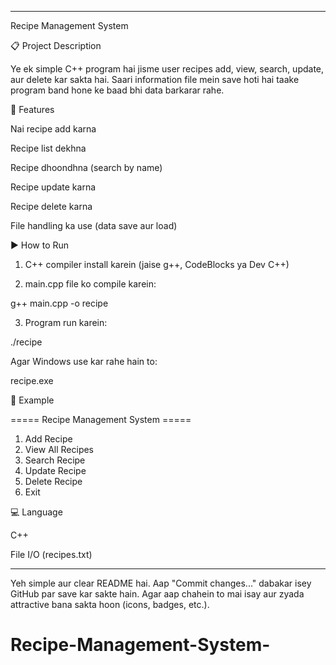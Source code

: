 


---

Recipe Management System

📋 Project Description

Ye ek simple C++ program hai jisme user recipes add, view, search, update, aur delete kar sakta hai. Saari information file mein save hoti hai taake program band hone ke baad bhi data barkarar rahe.

🔧 Features

Nai recipe add karna

Recipe list dekhna

Recipe dhoondhna (search by name)

Recipe update karna

Recipe delete karna

File handling ka use (data save aur load)


▶️ How to Run

1. C++ compiler install karein (jaise g++, CodeBlocks ya Dev C++)


2. main.cpp file ko compile karein:



g++ main.cpp -o recipe

3. Program run karein:



./recipe

Agar Windows use kar rahe hain to:

recipe.exe

🧾 Example

===== Recipe Management System =====
1. Add Recipe
2. View All Recipes
3. Search Recipe
4. Update Recipe
5. Delete Recipe
6. Exit

💻 Language

C++

File I/O (recipes.txt)



---

Yeh simple aur clear README hai. Aap "Commit changes..." dabakar isey GitHub par save kar sakte hain. Agar aap chahein to mai isay aur zyada attractive bana sakta hoon (icons, badges, etc.).

# Recipe-Management-System-
